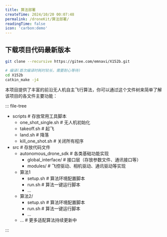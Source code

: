 ```yaml
---
title: 算法部署
createTime: 2024/10/20 00:07:48
permalink: /droneKit/算法部署/
readingTime: false
icon: 'carbon:demo'
---
```


## 下载项目代码最新版本

```bash
git clone --recursive https://gitee.com/emnavi/X152b.git

# 编译(首次编译时耗时较长，需要耐心等待)
cd X152b
catkin_make -j4
```

本项目提供了丰富的前沿无人机自主飞行算法，你可以通过这个文件树来简单了解该项目的各文件主要功能：

::: file-tree

- scripts  \# 存放常用工具脚本
  - one_shot_single.sh \# 无人机初始化
  - takeoff.sh \# 起飞
  - land.sh \# 降落
  - kill_one_shot.sh \# 关闭所有程序
- src \# 存放代码文件
  - autonomous_drone_sdk \# 各类基础功能实现
      - global_interface/ \# 接口层（存放参数文件、通讯接口等）
      - modules/ \# 飞控驱动、相机驱动、通讯驱动等实现
  - 算法1
      - setup.sh \# 算法环境配置脚本
      - run.sh \# 算法一键运行脚本
      - ...
  - 算法2/
      - setup.sh \# 算法环境配置脚本
      - run.sh \# 算法一键运行脚本
      - ...
  - ... \# 更多适配算法持续更新中

:::
